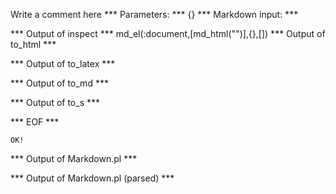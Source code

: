 Write a comment here
*** Parameters: ***
{}
*** Markdown input: ***
<!--
<
-->
*** Output of inspect ***
md_el(:document,[md_html("<!--\n<\n-->")],{},[])
*** Output of to_html ***
<!--
<
-->
*** Output of to_latex ***

*** Output of to_md ***

*** Output of to_s ***

*** EOF ***



	OK!



*** Output of Markdown.pl ***
<!--
<
-->

*** Output of Markdown.pl (parsed) ***
<div
    >    <!--
<
--></div
>